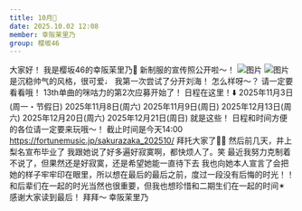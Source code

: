 ```yaml
---
title: 10月🍂
date: 2025.10.02 12:08
member: 幸阪茉里乃
group: 樱坂46
---
```


大家好！
我是樱坂46的幸阪茉里乃🌸
新制服的宣传照公开啦〜！
![图片](https://sakurazaka46.com/files/14/diary/s46/blog/moblog/202510/mobMj6b1W.jpg)
![图片](https://sakurazaka46.com/files/14/diary/s46/blog/moblog/202510/mob8QRhks.jpg)
是沉稳帅气的风格，很可爱♩
我第一次尝试了分开刘海！
怎么样呀〜？
请一定要看看哦！
13th单曲的咪咕力的第2次应募开始了！
日程在这里！⬇️
2025年11月3日(周一・节假日)
2025年11月8日(周六)
2025年11月9日(周日)
2025年12月13日(周六)
2025年12月20日(周六)
2025年12月21日(周日)
就是这些！
日程和时间方便的各位请一定要来玩哦〜！
截止时间是今天14:00
https://fortunemusic.jp/sakurazaka_202510/
拜托大家了🫶🏻
然后前几天，井上梨名宣布毕业了
我跟她说了好多遍好寂寞啊，都快烦人了。笑
最近我努力克制着不说了，但果然还是好寂寞，还是希望她能一直待下去
我也向她本人宣言了会把她的样子牢牢印在眼里，所以想在最后的最后之前，度过一段没有后悔的时光！！
和后辈们在一起的时光当然也很重要，但我也想珍惜和二期生们在一起的时间✴︎
感谢大家读到最后！
拜拜〜
幸阪茉里乃